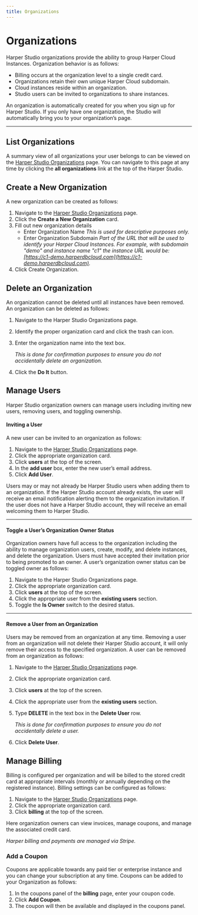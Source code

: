 ```yaml
---
title: Organizations
---
```


# Organizations

Harper Studio organizations provide the ability to group Harper Cloud Instances. Organization behavior is as follows:

- Billing occurs at the organization level to a single credit card.
- Organizations retain their own unique Harper Cloud subdomain.
- Cloud instances reside within an organization.
- Studio users can be invited to organizations to share instances.

An organization is automatically created for you when you sign up for Harper Studio. If you only have one organization, the Studio will automatically bring you to your organization’s page.

---

## List Organizations

A summary view of all organizations your user belongs to can be viewed on the [Harper Studio Organizations](https://studio.harperdb.io/?redirect=/organizations) page. You can navigate to this page at any time by clicking the **all organizations** link at the top of the Harper Studio.

## Create a New Organization

A new organization can be created as follows:

1. Navigate to the [Harper Studio Organizations](https://studio.harperdb.io/?redirect=/organizations) page.
1. Click the **Create a New Organization** card.
1. Fill out new organization details
   - Enter Organization Name
     _This is used for descriptive purposes only._
   - Enter Organization Subdomain
     _Part of the URL that will be used to identify your Harper Cloud Instances. For example, with subdomain "demo" and instance name "c1" the instance URL would be: [https://c1-demo.harperdbcloud.com](https://c1-demo.harperdbcloud.com)._
1. Click Create Organization.

## Delete an Organization

An organization cannot be deleted until all instances have been removed. An organization can be deleted as follows:

1. Navigate to the Harper Studio Organizations page.
1. Identify the proper organization card and click the trash can icon.
1. Enter the organization name into the text box.

   _This is done for confirmation purposes to ensure you do not accidentally delete an organization._

1. Click the **Do It** button.

## Manage Users

Harper Studio organization owners can manage users including inviting new users, removing users, and toggling ownership.

#### Inviting a User

A new user can be invited to an organization as follows:

1. Navigate to the [Harper Studio Organizations](https://studio.harperdb.io/?redirect=/organizations) page.
1. Click the appropriate organization card.
1. Click **users** at the top of the screen.
1. In the **add user** box, enter the new user’s email address.
1. Click **Add User**.

Users may or may not already be Harper Studio users when adding them to an organization. If the Harper Studio account already exists, the user will receive an email notification alerting them to the organization invitation. If the user does not have a Harper Studio account, they will receive an email welcoming them to Harper Studio.

---

#### Toggle a User’s Organization Owner Status

Organization owners have full access to the organization including the ability to manage organization users, create, modify, and delete instances, and delete the organization. Users must have accepted their invitation prior to being promoted to an owner. A user’s organization owner status can be toggled owner as follows:

1. Navigate to the Harper Studio Organizations page.
1. Click the appropriate organization card.
1. Click **users** at the top of the screen.
1. Click the appropriate user from the **existing users** section.
1. Toggle the **Is Owner** switch to the desired status.

---

#### Remove a User from an Organization

Users may be removed from an organization at any time. Removing a user from an organization will not delete their Harper Studio account, it will only remove their access to the specified organization. A user can be removed from an organization as follows:

1. Navigate to the [Harper Studio Organizations](https://studio.harperdb.io/?redirect=/organizations) page.
1. Click the appropriate organization card.
1. Click **users** at the top of the screen.
1. Click the appropriate user from the **existing users** section.
1. Type **DELETE** in the text box in the **Delete User** row.

   _This is done for confirmation purposes to ensure you do not accidentally delete a user._

1. Click **Delete User**.

## Manage Billing

Billing is configured per organization and will be billed to the stored credit card at appropriate intervals (monthly or annually depending on the registered instance). Billing settings can be configured as follows:

1. Navigate to the [Harper Studio Organizations](https://studio.harperdb.io/?redirect=/organizations) page.
1. Click the appropriate organization card.
1. Click **billing** at the top of the screen.

Here organization owners can view invoices, manage coupons, and manage the associated credit card.

_Harper billing and payments are managed via Stripe._

### Add a Coupon

Coupons are applicable towards any paid tier or enterprise instance and you can change your subscription at any time. Coupons can be added to your Organization as follows:

1. In the coupons panel of the **billing** page, enter your coupon code.
1. Click **Add Coupon**.
1. The coupon will then be available and displayed in the coupons panel.
